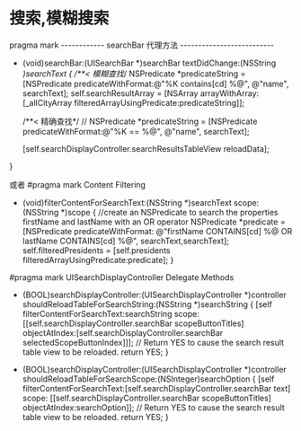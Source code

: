 # 搜索,模糊搜索

pragma mark ------------  searchBar 代理方法  --------------------------

- (void)searchBar:(UISearchBar *)searchBar textDidChange:(NSString *)searchText
{
    /**< 模糊查找*/
    NSPredicate *predicateString = [NSPredicate predicateWithFormat:@"%K contains[cd] %@", @"name", searchText];
    self.searchResultArray = [NSArray arrayWithArray:[_allCityArray filteredArrayUsingPredicate:predicateString]];
    
    /**< 精确查找*/
    //  NSPredicate *predicateString = [NSPredicate predicateWithFormat:@"%K == %@", @"name", searchText];
    
    [self.searchDisplayController.searchResultsTableView reloadData];

}

或者
#pragma mark Content Filtering

- (void)filterContentForSearchText:(NSString *)searchText scope:(NSString *)scope
{   //create an NSPredicate to search the properties firstName and lastName with an OR operator
	NSPredicate *predicate = [NSPredicate predicateWithFormat:
                              @"firstName CONTAINS[cd] %@ OR lastName CONTAINS[cd] %@", searchText,searchText];
	self.filteredPresidents = [self.presidents filteredArrayUsingPredicate:predicate];
}

#pragma mark UISearchDisplayController Delegate Methods

- (BOOL)searchDisplayController:(UISearchDisplayController *)controller
shouldReloadTableForSearchString:(NSString *)searchString
{
    [self filterContentForSearchText:searchString scope:
	 [[self.searchDisplayController.searchBar scopeButtonTitles]
	  objectAtIndex:[self.searchDisplayController.searchBar selectedScopeButtonIndex]]];
        // Return YES to cause the search result table view to be reloaded.
    return YES;
}

- (BOOL)searchDisplayController:(UISearchDisplayController *)controller
shouldReloadTableForSearchScope:(NSInteger)searchOption
{
    [self filterContentForSearchText:[self.searchDisplayController.searchBar text] scope:
	 [[self.searchDisplayController.searchBar scopeButtonTitles]
	  objectAtIndex:searchOption]];
        // Return YES to cause the search result table view to be reloaded.
    return YES;
}

